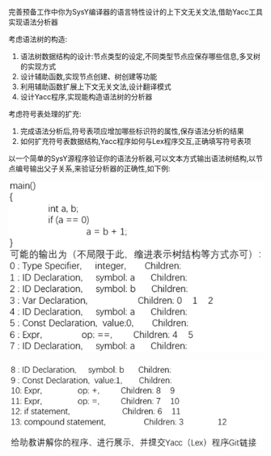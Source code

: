 完善预备工作中你为SysY编译器的语言特性设计的上下文无关文法,借助Yacc工具实现语法分析器

考虑语法树的构造:

1. 语法树数据结构的设计:节点类型的设定,不同类型节点应保存哪些信息,多叉树的实现方式
2. 设计辅助函数,实现节点创建、树创建等功能
3. 利用辅助函数扩展上下文无关文法,设计翻译模式
4. 设计Yacc程序,实现能构造语法树的分析器

考虑符号表处理的扩充:

1. 完成语法分析后,符号表项应增加哪些标识符的属性,保存语法分析的结果
2. 如何扩充符号表数据结构,Yacc程序如何与Lex程序交互,正确填写符号表项

以一个简单的SysY源程序验证你的语法分析器,可以文本方式输出语法树结构,以节点编号输出父子关系,来验证分析器的正确性,如下例:

![Alt text](<屏幕截图 2023-11-11 172353.png>)

![Alt text](<屏幕截图 2023-11-11 172424.png>)